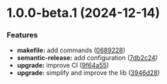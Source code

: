 # 1.0.0-beta.1 (2024-12-14)


### Features

* **makefile:** add commands ([0689228](https://github.com/jmfiaschi/env_applier/commit/06892288bb9a166e033b7c783e6cb25c4a77c51c))
* **semantic-release:** add configuration ([7db2c24](https://github.com/jmfiaschi/env_applier/commit/7db2c24f6cf3a109da4af70dbf64d587d883119f))
* **upgrade:** improve CI ([9f64a55](https://github.com/jmfiaschi/env_applier/commit/9f64a55198640956746797c32573644765c57b13))
* **upgrade:** simplify and improve the lib ([3946d28](https://github.com/jmfiaschi/env_applier/commit/3946d2814bd7f24919c39f948229a4950a497846))
